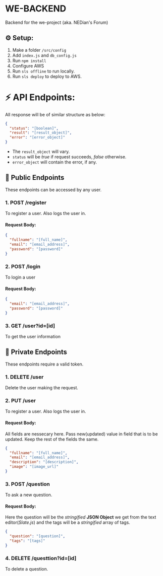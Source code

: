 # WE-BACKEND

Backend for the we-project (aka. NEDian's Forum)

## ⚙ Setup:

1. Make a folder `/src/config`
2. Add `index.js` and `db_config.js`
3. Run `npm install`
4. Configure AWS
5. Run `sls offline` to run locally.
6. Run `sls deploy` to deploy to AWS.

# ⚡ API Endpoints:

All response will be of similar structure as below:

```json
{
  "status": "[boolean]",
  "result": "[result_object]",
  "error": "[error_object]"
}
```

- The `result_object` will vary.
- `status` will be _true_ if request succeeds, _false_ otherwise.
- `error_object` will contain the error, if any.

## 📢 Public Endpoints

These endpoints can be accessed by any user.

### 1. POST /register

To register a user. Also logs the user in.

#### Request Body:

```json
{
  "fullname": "[full_name]",
  "email": "[email_address]",
  "password": "[password]"
}
```

### 2. POST /login

To login a user

#### Request Body:

```json
{
  "email": "[email_address]",
  "password": "[password]"
}
```

### 3. GET /user?id=[id]

To get the user information

## 🔏 Private Endpoints

These endpoints require a valid token.

### 1. DELETE /user

Delete the user making the request.

### 2. PUT /user

To register a user. Also logs the user in.

#### Request Body:

All fields are nessecary here. Pass new(updated) value in field that is to be updated. Keep the rest of the fields the same.

```json
{
  "fullname": "[full_name]",
  "email": "[email_address]",
  "description": "[description]",
  "image": "[image_url]"
}
```

### 3. POST /question

To ask a new question.

#### Request Body:

Here the question will be the _stringified_ **JSON Object** we get from the text editor(_Slate.js_) and the tags will be a _stringified_ array of tags.

```json
{
  "question": "[question]",
  "tags": "[tags]"
}
```

### 4. DELETE /questtion?id=[id]

To delete a question.
